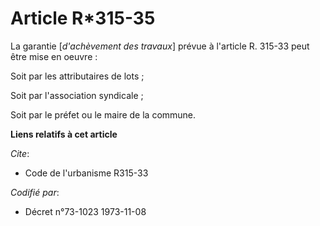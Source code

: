 # Article R*315-35

La garantie [*d'achèvement des travaux*] prévue à l'article R. 315-33 peut être mise en oeuvre :

Soit par les attributaires de lots ;

Soit par l'association syndicale ;

Soit par le préfet ou le maire de la commune.

**Liens relatifs à cet article**

_Cite_:

  - Code de l'urbanisme R315-33

_Codifié par_:

  - Décret n°73-1023 1973-11-08
